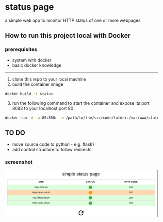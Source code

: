 # status page

a simple web app to monitor HTTP status of one or more webpages

## How to run this project local with Docker

### prerequisites

+ system with docker
+ basic docker knowledge

---
1. clone this repo to your local machine
2. build the container image
``` bash
docker build -t status.
```
3. run the following command to start the container and expose its port 8083 to your localhost port 80
``` bash
docker run -d -p 80:808r -v /path/to/the/src/code/folder:/var/www/status.sprlng.de status
```

## TO DO
* move source code to python - e.g. flask?
* add control structure to follow redirects

### screenshot

![screenshot](./img/screenshot.png)
